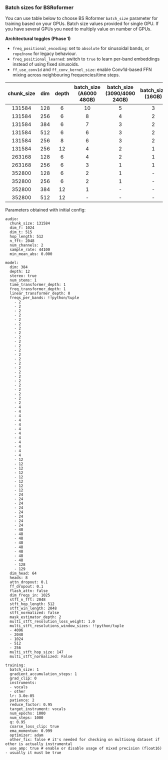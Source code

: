 ### Batch sizes for BSRoformer 

You can use table below to choose BS Roformer `batch_size` parameter for training based on your GPUs. Batch size values provided for single GPU. If you have several GPUs you need to multiply value on number of GPUs. 

**Architectural toggles (Phase 1)**
- `freq_positional_encoding`: set to `absolute` for sinusoidal bands, or `rope`/`none` for legacy behaviour.
- `freq_positional_learned`: switch to `true` to learn per-band embeddings instead of using fixed sinusoids.
- `ff_use_conv1d` and `ff_conv_kernel_size`: enable Conv1d-based FFN mixing across neighbouring frequencies/time steps.

| chunk_size | dim | depth | batch_size (A6000 48GB) | batch_size (3090/4090 24GB) | batch_size (16GB) |
|:----------:|:---:|:-----:|:-----------------------:|:---------------------------:|:-----------------:|
|   131584   | 128 |   6   |           10            |              5              |         3         |
|   131584   | 256 |   6   |            8            |              4              |         2         |
|   131584   | 384 |   6   |            7            |              3              |         2         |
|   131584   | 512 |   6   |            6            |              3              |         2         |
|   131584   | 256 |   8   |            6            |              3              |         2         |
|   131584   | 256 |  12   |            4            |              2              |         1         |
|   263168   | 128 |   6   |            4            |              2              |         1         |
|   263168   | 256 |   6   |            3            |              1              |         1         |
|   352800   | 128 |   6   |            2            |              1              |         -         |
|   352800   | 256 |   6   |            2            |              1              |         -         |
|   352800   | 384 |  12   |            1            |              -              |         -         |
|   352800   | 512 |  12   |            -            |              -              |         -         |


Parameters obtained with initial config:

```
audio:
  chunk_size: 131584
  dim_f: 1024
  dim_t: 515
  hop_length: 512
  n_fft: 2048
  num_channels: 2
  sample_rate: 44100
  min_mean_abs: 0.000

model:
  dim: 384
  depth: 12
  stereo: true
  num_stems: 1
  time_transformer_depth: 1
  freq_transformer_depth: 1
  linear_transformer_depth: 0
  freqs_per_bands: !!python/tuple
    - 2
    - 2
    - 2
    - 2
    - 2
    - 2
    - 2
    - 2
    - 2
    - 2
    - 2
    - 2
    - 2
    - 2
    - 2
    - 2
    - 2
    - 2
    - 2
    - 2
    - 2
    - 2
    - 2
    - 2
    - 4
    - 4
    - 4
    - 4
    - 4
    - 4
    - 4
    - 4
    - 4
    - 4
    - 4
    - 4
    - 12
    - 12
    - 12
    - 12
    - 12
    - 12
    - 12
    - 12
    - 24
    - 24
    - 24
    - 24
    - 24
    - 24
    - 24
    - 24
    - 48
    - 48
    - 48
    - 48
    - 48
    - 48
    - 48
    - 48
    - 128
    - 129
  dim_head: 64
  heads: 8
  attn_dropout: 0.1
  ff_dropout: 0.1
  flash_attn: false
  dim_freqs_in: 1025
  stft_n_fft: 2048
  stft_hop_length: 512
  stft_win_length: 2048
  stft_normalized: false
  mask_estimator_depth: 2
  multi_stft_resolution_loss_weight: 1.0
  multi_stft_resolutions_window_sizes: !!python/tuple
  - 4096
  - 2048
  - 1024
  - 512
  - 256
  multi_stft_hop_size: 147
  multi_stft_normalized: False

training:
  batch_size: 1
  gradient_accumulation_steps: 1
  grad_clip: 0
  instruments:
  - vocals
  - other
  lr: 3.0e-05
  patience: 2
  reduce_factor: 0.95
  target_instrument: vocals
  num_epochs: 1000
  num_steps: 1000
  q: 0.95
  coarse_loss_clip: true
  ema_momentum: 0.999
  optimizer: adam
  other_fix: false # it's needed for checking on multisong dataset if other is actually instrumental
  use_amp: true # enable or disable usage of mixed precision (float16) - usually it must be true
